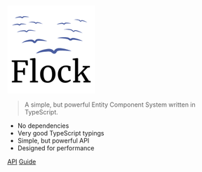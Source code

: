 ![Flock Logo](./logo.png)

> A simple, but powerful Entity Component System written in TypeScript.

* No dependencies
* Very good TypeScript typings
* Simple, but powerful API
* Designed for performance

[API](/api/)
[Guide](/guide/getting_started)

